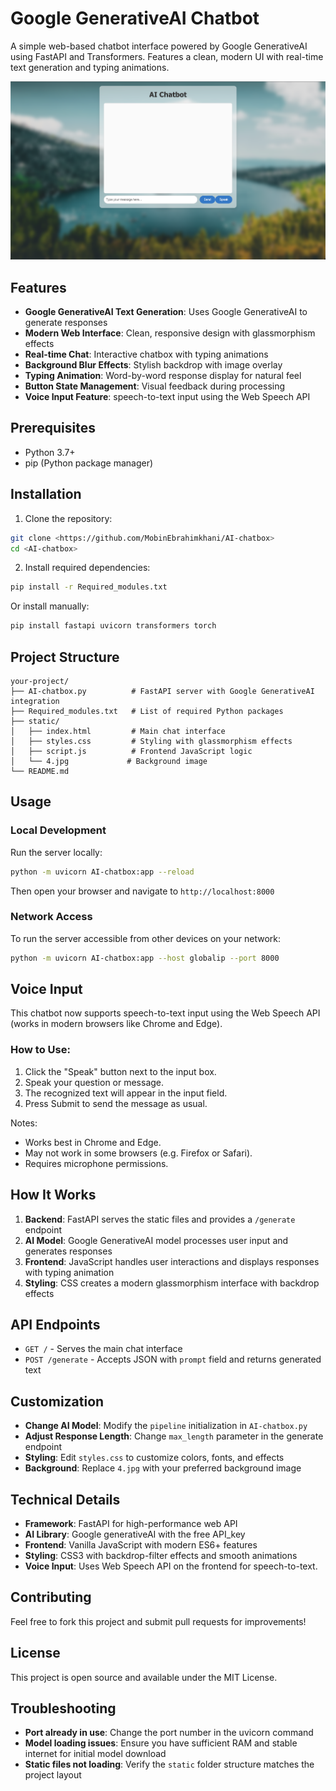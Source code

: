 # Google GenerativeAI Chatbot

A simple web-based chatbot interface powered by Google GenerativeAI using FastAPI and Transformers. Features a clean, modern UI with real-time text generation and typing animations.

![Google GenerativeAI Chatbox](./static/screenshot.png)

## Features

- **Google GenerativeAI Text Generation**: Uses Google GenerativeAI to generate responses
- **Modern Web Interface**: Clean, responsive design with glassmorphism effects  
- **Real-time Chat**: Interactive chatbox with typing animations
- **Background Blur Effects**: Stylish backdrop with image overlay
- **Typing Animation**: Word-by-word response display for natural feel
- **Button State Management**: Visual feedback during processing
- **Voice Input Feature**: speech-to-text input using the Web Speech API

## Prerequisites

- Python 3.7+
- pip (Python package manager)

## Installation

1. Clone the repository:
```bash
git clone <https://github.com/MobinEbrahimkhani/AI-chatbox>
cd <AI-chatbox>
```

2. Install required dependencies:
```bash
pip install -r Required_modules.txt
```

Or install manually:
```bash
pip install fastapi uvicorn transformers torch
```

## Project Structure

```
your-project/
├── AI-chatbox.py          # FastAPI server with Google GenerativeAI integration
├── Required_modules.txt   # List of required Python packages
├── static/
│   ├── index.html         # Main chat interface
│   ├── styles.css         # Styling with glassmorphism effects
│   ├── script.js          # Frontend JavaScript logic
│   └── 4.jpg             # Background image
└── README.md
```

## Usage

### Local Development

Run the server locally:
```bash
python -m uvicorn AI-chatbox:app --reload
```

Then open your browser and navigate to `http://localhost:8000`

### Network Access

To run the server accessible from other devices on your network:
```bash
python -m uvicorn AI-chatbox:app --host globalip --port 8000
```

## Voice Input

This chatbot now supports speech-to-text input using the Web Speech API (works in modern browsers like Chrome and Edge).

### How to Use:
  1.	Click the "Speak" button next to the input box.
  2.	Speak your question or message.
  3.	The recognized text will appear in the input field.
  4.	Press Submit to send the message as usual.

Notes:
  - Works best in Chrome and Edge.
  - May not work in some browsers (e.g. Firefox or Safari).
  - Requires microphone permissions.


## How It Works

1. **Backend**: FastAPI serves the static files and provides a `/generate` endpoint
2. **AI Model**: Google GenerativeAI model processes user input and generates responses
3. **Frontend**: JavaScript handles user interactions and displays responses with typing animation
4. **Styling**: CSS creates a modern glassmorphism interface with backdrop effects

## API Endpoints

- `GET /` - Serves the main chat interface
- `POST /generate` - Accepts JSON with `prompt` field and returns generated text

## Customization

- **Change AI Model**: Modify the `pipeline` initialization in `AI-chatbox.py`
- **Adjust Response Length**: Change `max_length` parameter in the generate endpoint
- **Styling**: Edit `styles.css` to customize colors, fonts, and effects
- **Background**: Replace `4.jpg` with your preferred background image

## Technical Details

- **Framework**: FastAPI for high-performance web API
- **AI Library**: Google generativeAI with the free API_key
- **Frontend**: Vanilla JavaScript with modern ES6+ features
- **Styling**: CSS3 with backdrop-filter effects and smooth animations
- **Voice Input**: Uses Web Speech API on the frontend for speech-to-text.

## Contributing

Feel free to fork this project and submit pull requests for improvements!

## License

This project is open source and available under the MIT License.

## Troubleshooting

- **Port already in use**: Change the port number in the uvicorn command
- **Model loading issues**: Ensure you have sufficient RAM and stable internet for initial model download
- **Static files not loading**: Verify the `static` folder structure matches the project layout
